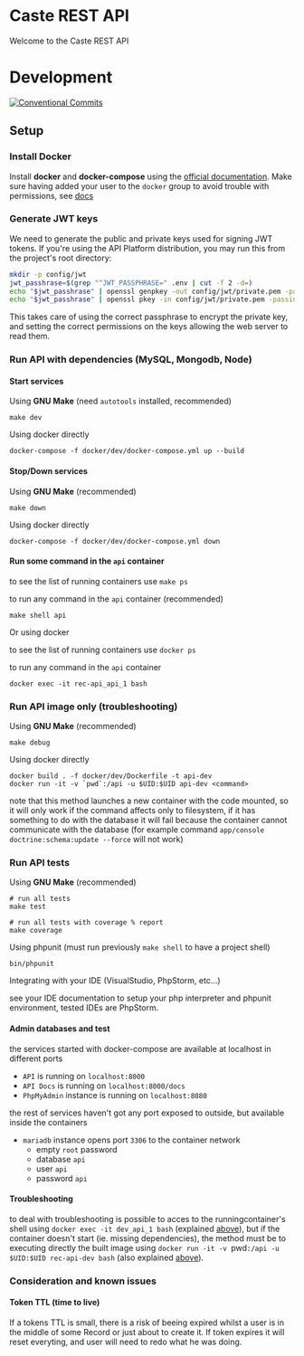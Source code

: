 Caste REST API
=================

Welcome to the Caste REST API

# Development

[![Conventional Commits](https://img.shields.io/badge/Conventional%20Commits-1.0.0-yellow.svg)](https://conventionalcommits.org)

## Setup
### Install Docker
Install **docker** and **docker-compose** using the [official documentation](https://docs.docker.com/install/).
Make sure having added your user to the `docker` group to avoid trouble with permissions, see [docs](https://docs.docker.com/install/linux/linux-postinstall/)

### Generate JWT keys
We need to generate the public and private keys used for signing JWT tokens. If you're using the API Platform distribution, you may run this from the project's root directory:
```sh
mkdir -p config/jwt
jwt_passhrase=$(grep "^JWT_PASSPHRASE=" .env | cut -f 2 -d=)
echo "$jwt_passhrase" | openssl genpkey -out config/jwt/private.pem -pass stdin -aes256 -algorithm rsa -pkeyopt rsa_keygen_bits:4096
echo "$jwt_passhrase" | openssl pkey -in config/jwt/private.pem -passin stdin -out config/jwt/public.pem -pubout
```
This takes care of using the correct passphrase to encrypt the private key, and setting the correct permissions on the keys allowing the web server to read them.

### Run API with dependencies (MySQL, Mongodb, Node)
#### Start services
Using **GNU Make** (need `autotools` installed, recommended)
```
make dev
```
Using docker directly
```
docker-compose -f docker/dev/docker-compose.yml up --build
```
#### Stop/Down services
Using **GNU Make** (recommended)
```
make down
```

Using docker directly
```
docker-compose -f docker/dev/docker-compose.yml down
```

#### Run some command in the `api` container
to see the list of running containers use `make ps`

to run any command in the `api` container (recommended)
```
make shell api
```

Or using docker

to see the list of running containers use `docker ps`

to run any command in the `api` container
```
docker exec -it rec-api_api_1 bash
```

### Run API image only (troubleshooting)
Using **GNU Make** (recommended)
```
make debug 
```

Using docker directly
```
docker build . -f docker/dev/Dockerfile -t api-dev
docker run -it -v `pwd`:/api -u $UID:$UID api-dev <command>
```
note that this method launches a new container with the code mounted, so it will only work if the command affects only to filesystem, if it has something to do with the database it will fail because the container cannot communicate with the database (for example command `app/console doctrine:schema:update --force` will not work)

### Run API tests
Using **GNU Make** (recommended)
```
# run all tests
make test

# run all tests with coverage % report
make coverage
```

Using phpunit (must run previously `make shell` to have a project shell)
```
bin/phpunit
```
Integrating with your IDE (VisualStudio, PhpStorm, etc...)

see your IDE documentation to setup your php interpreter and phpunit environment, tested IDEs are PhpStorm.


#### Admin databases and test
the services started with docker-compose are available at localhost in different ports
* `API` is running on `localhost:8000`
* `API Docs` is running on `localhost:8000/docs`
* `PhpMyAdmin` instance is running on `localhost:8080`

the rest of services haven't got any port exposed to outside, but available inside the containers
* `mariadb` instance opens port `3306` to the container network
  - empty `root` password
  - database `api`
  - user `api`
  - password `api`

#### Troubleshooting
to deal with troubleshooting is possible to acces to the runningcontainer's shell using 
`docker exec -it dev_api_1 bash` (explained [above](#run-some-command-in-the-api-container)),
but if the container doesn't start (ie. missing dependencies), the method must be to executing
directly the built image using `docker run -it -v `pwd`:/api -u $UID:$UID rec-api-dev bash` (also
explained [above](#run-api-image-only)).


### Consideration and known issues
#### Token TTL (time to live)
If a tokens TTL is small, there is a risk of beeing expired whilst a user is in the middle of some Record or just about to create it. If token expires it will reset everyting, and user will need to redo what he was doing.

